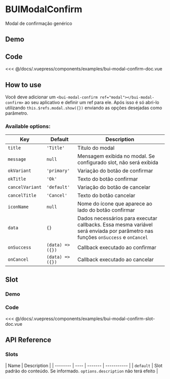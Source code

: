 # BUIModalConfirm

Modal de confirmação genérico

## Demo
<Demo componentName="examples-bui-modal-confirm-doc" />

## Code
<SourceCode>
<<< @/docs/.vuepress/components/examples/bui-modal-confirm-doc.vue
</SourceCode>

## How to use
Você deve adicionar um `<bui-modal-confirm ref="modal"></bui-modal-confirm>` ao seu aplicativo e definir um ref para ele.
Após isso é só abri-lo utilizando `this.$refs.modal.show({})` enviando as opções desejadas como parâmetro.

### Available options:
| Key | Default | Description |
| -------- | ---- | ------- | 
| `title` | `'Title'` | Título do modal |
| `message` | `null` | Mensagem exibida no modal. Se configurado slot, não será exibida |
| `okVariant` | `'primary'` | Variação do botão de confirmar |
| `okTitle` | `'Ok'` | Texto do botão confirmar |
| `cancelVariant` | `'default'` | Variação do botão de cancelar |
| `cancelTitle` | `'Cancel'` | Texto do botão cancelar |
| `iconName` | `null` | Nome do ícone que aparece ao lado do botão confirmar |
| `data` | `{}` | Dados necessários para executar callbacks. Essa mesma variável será enviada por parâmetro nas funções `onSuccess` e `onCancel` |
| `onSuccess` | `(data) => ({})` | Callback executado ao confirmar |
| `onCancel` | `(data) => ({})` | Callback executado ao cancelar |

## Slot

### Demo
<Demo componentName="examples-bui-modal-confirm-slot-doc" />

### Code
<SourceCode>
<<< @/docs/.vuepress/components/examples/bui-modal-confirm-slot-doc.vue
</SourceCode>

## API Reference


### Slots
| Name | Description |
| -------- | ---- | ------- | ----------- |
| `default` | Slot padrão do conteúdo. Se informado. `options.description` não terá efeito |